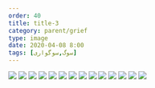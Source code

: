 ```yaml
---
order: 40
title: title-3
category: parent/grief
type: image
date: 2020-04-08 8:00
tags: [سوگ,سوگواری]
---
```


![](../../static/images/grief-t-1.webp)
![](../../static/images/grief-t-2.webp)
![](../../static/images/grief-t-3.webp)
![](../../static/images/grief-t-4.webp)
![](../../static/images/grief-t-5.webp)
![](../../static/images/grief-t-6.webp)
![](../../static/images/grief-t-7.webp)
![](../../static/images/grief-t-8.webp)
![](../../static/images/grief-t-9.webp)
![](../../static/images/grief-t-10.webp)
![](../../static/images/grief-t-11.webp)
![](../../static/images/grief-t-12.webp)
![](../../static/images/grief-t-13.webp)
![](../../static/images/grief-t-14.webp)